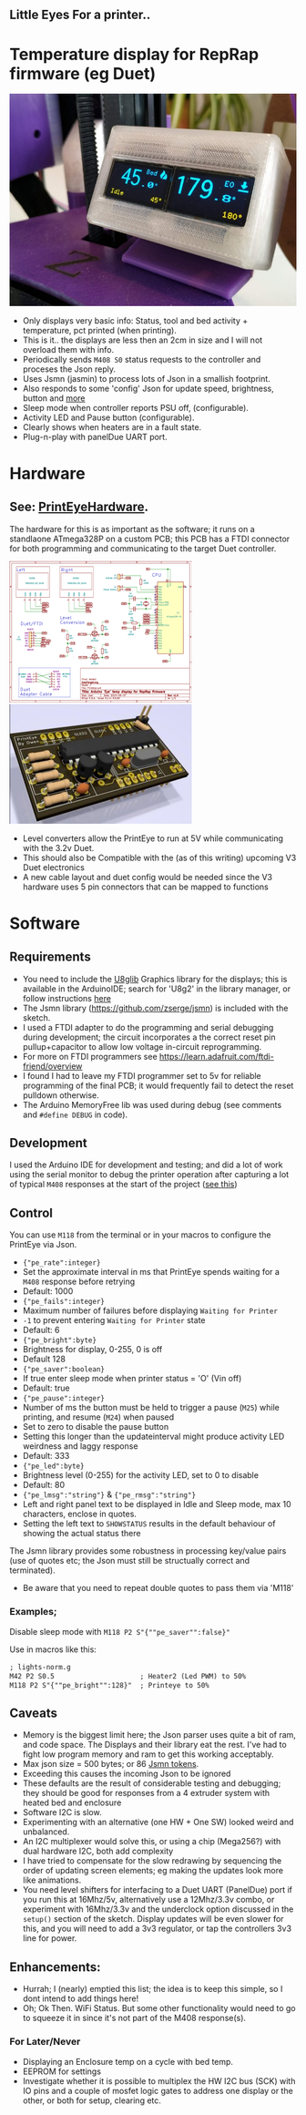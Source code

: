 ## Little Eyes For a printer..
# Temperature display for RepRap firmware (eg Duet)

![Prototype](./images/assembled-running.jpg)

* Only displays very basic info: Status, tool and bed activity + temperature, pct printed (when printing).
 * This is it.. the displays are less then an 2cm in size and I will not overload them with info.
* Periodically sends `M408 S0` status requests to the controller and proceses the Json reply.
 * Uses Jsmn (jasmin) to process lots of Json in a smallish footprint.
* Also responds to some 'config' Json for update speed, brightness, button and [more](#control)
* Sleep mode when controller reports PSU off, (configurable).
* Activity LED and Pause button (configurable).
* Clearly shows when heaters are in a fault state.
* Plug-n-play with panelDue UART port.

# Hardware
## See: [PrintEyeHardware](https://easytarget.org/ogit/circuits/PrintEyeHardware).
The hardware for this is as important as the software; it runs on a standlaone ATmega328P on a custom PCB; this PCB has a FTDI connector for both programming and communicating to the target Duet controller.

![Thumb](./images/PrintEye-Schematic-thumb.png "Full Schematics in Hardware repo") ![Thumb](./images/PrintEye-pcb-thumb.jpg "Full KiCad files in Hardware repo")

* Level converters allow the PrintEye to run at 5V while communicating with the 3.2v Duet.
* This should also be Compatible with the (as of this writing) upcoming V3 Duet electronics
 * A new cable layout and duet config would be needed since the V3 hardware uses 5 pin connectors that can be mapped to functions

# Software
## Requirements 
* You need to include the [U8glib](https://github.com/olikraus/u8g2/) Graphics library for the displays; this is available in the ArduinoIDE; search for 'U8g2' in the library manager, or follow instructions [here](https://github.com/olikraus/u8g2/wiki) 
* The Jsmn library (https://github.com/zserge/jsmn) is included with the sketch.
* I used a FTDI adapter to do the programming and serial debugging during development; the circuit incorporates a the correct reset pin pullup+capacitor to allow low voltage in-circuit reprogramming.
 * For more on FTDI programmers see https://learn.adafruit.com/ftdi-friend/overview
 * I found I had to leave my FTDI programmer set to 5v for reliable programming of the final PCB; it would frequently fail to detect the reset pulldown otherwise.
* The Arduino MemoryFree lib was used during debug (see comments and `#define DEBUG` in code).

## Development
I used the Arduino IDE for development and testing; and did a lot of work using the serial monitor to debug the printer operation after capturing a lot of typical `M408` responses at the start of the project ([see this](./tools/M408log.txt))

## Control
You can use `M118` from the terminal or in your macros to configure the PrintEye via Json.

* `{"pe_rate":integer}`
 * Set the approximate interval in ms that PrintEye spends waiting for a `M408` response before retrying
 * Default: 1000
* `{"pe_fails":integer}`
 * Maximum number of failures before displaying `Waiting for Printer`
 * `-1` to prevent entering `Waiting for Printer` state
 * Default: 6
* `{"pe_bright":byte}`
 * Brightness for display, 0-255, 0 is off
 * Default 128
* `{"pe_saver":boolean}`
 * If true enter sleep mode when printer status = 'O' (Vin off)
 * Default: true
* `{"pe_pause":integer}`
 * Number of ms the button must be held to trigger a pause (`M25`) while printing, and resume (`M24`) when paused
 * Set to zero to disable the pause button
 * Setting this longer than the updateinterval might produce activity LED weirdness and laggy response
 * Default: 333
* `{"pe_led":byte}`
 * Brightness level (0-255) for the activity LED, set to 0 to disable
 * Default: 80
* `{"pe_lmsg":"string"}` & `{"pe_rmsg":"string"}`
 * Left and right panel text to be displayed in Idle and Sleep mode, max 10 characters, enclose in quotes.
 * Setting the left text to `SHOWSTATUS` results in the default behaviour of showing the actual status there

The Jsmn library provides some robustness in processing key/value pairs (use of quotes etc; the Json must still be structually correct and terminated).
* Be aware that you need to repeat double quotes to pass them via 'M118'

### Examples; 
Disable sleep mode with `M118 P2 S"{""pe_saver"":false}"`

Use in macros like this:

```
; lights-norm.g
M42 P2 S0.5                     ; Heater2 (Led PWM) to 50%
M118 P2 S"{""pe_bright"":128}"  ; Printeye to 50%
```

## Caveats
* Memory is the biggest limit here; the Json parser uses quite a bit of ram, and code space. The Displays and their library eat the rest. I've had to fight low program memory and ram to get this working acceptably.
* Max json size = 500 bytes; or 86 [Jsmn tokens](https://github.com/zserge/jsmn#design).
 * Exceeding this causes the incoming Json to be ignored 
 * These defaults are the result of considerable testing and debugging; they should be good for responses from a 4 extruder system with heated bed and enclosure
* Software I2C is slow. 
 * Experimenting with an alternative (one HW + One SW) looked weird and unbalanced.
 * An I2C multiplexer would solve this, or using a chip (Mega256?) with dual hardware I2C, both add complexity
 * I have tried to compensate for the slow redrawing by sequencing the order of updating screen elements; eg making the updates look more like animations.
* You need level shifters for interfacing to a Duet UART (PanelDue) port if you run this at 16Mhz/5v, alternatively use a 12Mhz/3.3v combo, or experiment with 16Mhz/3.3v and the underclock option discussed in the `setup()` section of the sketch. Display updates will be even slower for this, and you will need to add a 3v3 regulator, or tap the controllers 3v3 line for power.

## Enhancements: 
* Hurrah; I (nearly) emptied this list; the idea is to keep this simple, so I dont intend to add things here!
* Oh; Ok Then. WiFi Status. But some other functionality would need to go to squeeze it in since it's not part of the M408 response(s).


### For Later/Never
* Displaying an Enclosure temp on a cycle with bed temp.
* EEPROM for settings
* Investigate whether it is possible to multiplex the HW I2C bus (SCK) with IO pins and a couple of mosfet logic gates to address one display or the other, or both for setup, clearing etc. 
